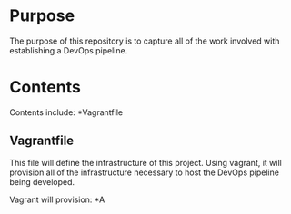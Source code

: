 # Purpose
The purpose of this repository is to capture all of the work involved with establishing a DevOps pipeline.

# Contents
Contents include:
  *Vagrantfile

## Vagrantfile
This file will define the infrastructure of this project. Using vagrant, it will provision all of the infrastructure necessary to host the DevOps pipeline being developed.

Vagrant will provision:
  *A 
